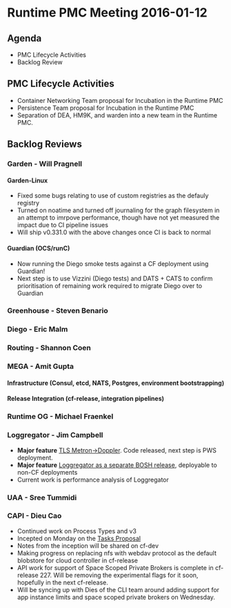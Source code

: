 # Runtime PMC Meeting 2016-01-12

## Agenda
* PMC Lifecycle Activities
* Backlog Review

## PMC Lifecycle Activities

- Container Networking Team proposal for Incubation in the Runtime PMC
- Persistence Team proposal for Incubation in the Runtime PMC
- Separation of DEA, HM9K, and warden into a new team in the Runtime PMC.

## Backlog Reviews

### Garden - Will Pragnell

#### Garden-Linux

- Fixed some bugs relating to use of custom registries as the defauly registry
- Turned on noatime and turned off journaling for the graph filesystem in an attempt to imrpove performance, though have not yet measured the impact due to CI pipeline issues
- Will ship v0.331.0 with the above changes once CI is back to normal

#### Guardian (OCS/runC)

- Now running the Diego smoke tests against a CF deployment using Guardian!
- Next step is to use Vizzini (Diego tests) and DATS + CATS to confirm prioritisation of remaining work required to migrate Diego over to Guardian

### Greenhouse - Steven Benario

### Diego - Eric Malm

### Routing - Shannon Coen

### MEGA - Amit Gupta

#### Infrastructure (Consul, etcd, NATS, Postgres, environment bootstrapping)

#### Release Integration (cf-release, integration pipelines)

### Runtime OG - Michael Fraenkel

### Loggregator - Jim Campbell
 - **Major feature** [TLS Metron->Doppler](https://github.com/cloudfoundry/loggregator/#enabling-tls-between-metron-and-doppler). Code released, next step is PWS deployment.
 - **Major feature** [Loggregator as a separate BOSH release](https://github.com/cloudfoundry/loggregator/#loggregator-as-a-separate-release), deployable to non-CF deployments
 - Current work is performance analysis of Loggregator

### UAA - Sree Tummidi

### CAPI - Dieu Cao
 - Continued work on Process Types and v3
 - Incepted on Monday on the [Tasks Proposal](https://docs.google.com/document/d/1CCHDUa2UWRjXkxEdksX4M9BGQ8hBqiMys46wxeF5XE4/edit?usp=sharing)
 - Notes from the inception will be shared on cf-dev
 - Making progress on replacing nfs with webdav protocol as the default blobstore for cloud controller in cf-release
 - API work for support of Space Scoped Private Brokers is complete in cf-release 227.  Will be removing the experimental flags for it soon, hopefully in the next cf-release.
 - Will be syncing up with Dies of the CLI team around adding support for app instance limits and space scoped private brokers on Wednesday.

